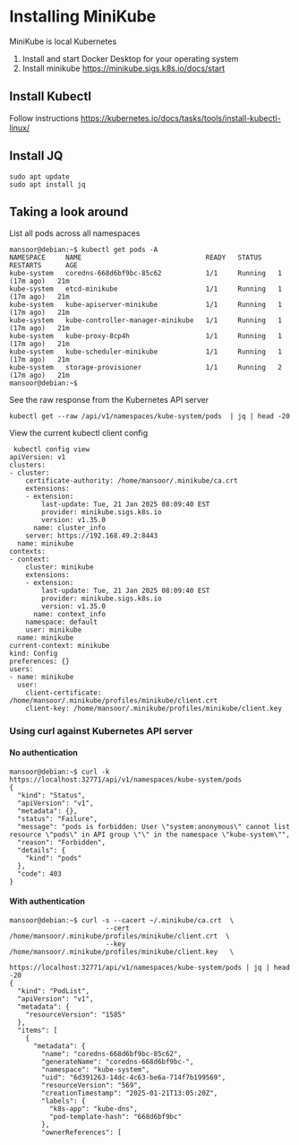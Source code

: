 # Installing MiniKube

MiniKube is local Kubernetes

1. Install and start Docker Desktop for your operating system
2. Install minikube https://minikube.sigs.k8s.io/docs/start 

## Install Kubectl

Follow instructions https://kubernetes.io/docs/tasks/tools/install-kubectl-linux/

## Install JQ

```
sudo apt update
sudo apt install jq
```

## Taking a look around

List all pods across all namespaces
```
mansoor@debian:~$ kubectl get pods -A
NAMESPACE     NAME                               READY   STATUS    RESTARTS      AGE
kube-system   coredns-668d6bf9bc-85c62           1/1     Running   1 (17m ago)   21m
kube-system   etcd-minikube                      1/1     Running   1 (17m ago)   21m
kube-system   kube-apiserver-minikube            1/1     Running   1 (17m ago)   21m
kube-system   kube-controller-manager-minikube   1/1     Running   1 (17m ago)   21m
kube-system   kube-proxy-8cp4h                   1/1     Running   1 (17m ago)   21m
kube-system   kube-scheduler-minikube            1/1     Running   1 (17m ago)   21m
kube-system   storage-provisioner                1/1     Running   2 (17m ago)   21m
mansoor@debian:~$
```


See the raw response from the Kubernetes API server
```
kubectl get --raw /api/v1/namespaces/kube-system/pods  | jq | head -20
```

View the current kubectl client config
```
 kubectl config view
apiVersion: v1
clusters:
- cluster:
    certificate-authority: /home/mansoor/.minikube/ca.crt
    extensions:
    - extension:
        last-update: Tue, 21 Jan 2025 08:09:40 EST
        provider: minikube.sigs.k8s.io
        version: v1.35.0
      name: cluster_info
    server: https://192.168.49.2:8443
  name: minikube
contexts:
- context:
    cluster: minikube
    extensions:
    - extension:
        last-update: Tue, 21 Jan 2025 08:09:40 EST
        provider: minikube.sigs.k8s.io
        version: v1.35.0
      name: context_info
    namespace: default
    user: minikube
  name: minikube
current-context: minikube
kind: Config
preferences: {}
users:
- name: minikube
  user:
    client-certificate: /home/mansoor/.minikube/profiles/minikube/client.crt
    client-key: /home/mansoor/.minikube/profiles/minikube/client.key
```


### Using curl against Kubernetes API server

#### No authentication

```
mansoor@debian:~$ curl -k  https://localhost:32771/api/v1/namespaces/kube-system/pods
{
  "kind": "Status",
  "apiVersion": "v1",
  "metadata": {},
  "status": "Failure",
  "message": "pods is forbidden: User \"system:anonymous\" cannot list resource \"pods\" in API group \"\" in the namespace \"kube-system\"",
  "reason": "Forbidden",
  "details": {
    "kind": "pods"
  },
  "code": 403
}
```

#### With authentication

```
mansoor@debian:~$ curl -s --cacert ~/.minikube/ca.crt  \
                        --cert /home/mansoor/.minikube/profiles/minikube/client.crt  \
                        --key /home/mansoor/.minikube/profiles/minikube/client.key   \
                        https://localhost:32771/api/v1/namespaces/kube-system/pods | jq | head -20
{
  "kind": "PodList",
  "apiVersion": "v1",
  "metadata": {
    "resourceVersion": "1585"
  },
  "items": [
    {
      "metadata": {
        "name": "coredns-668d6bf9bc-85c62",
        "generateName": "coredns-668d6bf9bc-",
        "namespace": "kube-system",
        "uid": "6d391263-14dc-4c63-be6a-714f7b199569",
        "resourceVersion": "569",
        "creationTimestamp": "2025-01-21T13:05:20Z",
        "labels": {
          "k8s-app": "kube-dns",
          "pod-template-hash": "668d6bf9bc"
        },
        "ownerReferences": [
```

